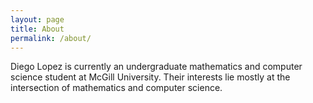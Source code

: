 ```yaml
---
layout: page
title: About
permalink: /about/
---
```


Diego Lopez is currently an undergraduate mathematics and computer science
student at McGill University. Their interests lie mostly at the intersection
of mathematics and computer science.
